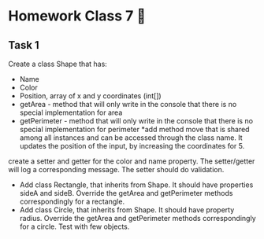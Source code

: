 # Homework Class 7 📒

## Task 1
Create a class Shape that has:

* Name
* Color
* Position, array of x and y coordinates (int[])
* getArea - method that will only write in the console that there is no special implementation for area
* getPerimeter - method that will only write in the console that there is no special implementation for perimeter *add method move that is shared among all instances and can be accessed through the class name. It updates the position of the input, by increasing the coordinates for 5.

create a setter and getter for the color and name property. The setter/getter will log a corresponding message. The setter should do validation.

* Add class Rectangle, that inherits from Shape. It should have properties sideA and sideB. Override the getArea and getPerimeter methods correspondingly for a rectangle.
* Add class Circle, that inherits from Shape. It should have property radius. Override the getArea and getPerimeter methods correspondingly for a circle.
Test with few objects.
